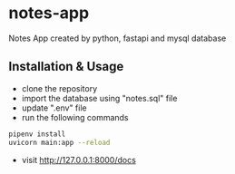 # notes-app

Notes App created by python, fastapi and mysql database

## Installation & Usage

* clone the repository
* import the database using "notes.sql" file
* update ".env" file
* run the following commands

```bash
pipenv install
uvicorn main:app --reload
```
* visit http://127.0.0.1:8000/docs

